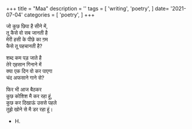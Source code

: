 +++
title = "Maa"
description = ''
tags = [
'writing',
'poetry',
]
date= '2021-07-04'
categories = [
'poetry',
]
+++

     
जो कुछ छिपा है सीने में,     
तू कैसे वो सब जानती है     
मेरी हसी के पीछे का ग़म     
कैसे तू पहचानती है?     
     
शब्द कम पड़ जाते है     
तेरे एहसान गिनाने में     
क्या एक दिन वो कर पाएगा     
चंद अफसाने गाने से?     
     
फिर भी आज बैठकर     
कुछ कोशिश मै कर रहा हूं,     
कुछ कर दिखाऊं उससे पहले     
तुझे खोने से मै डर रहा हूं।     
     
- H.     
     
     
